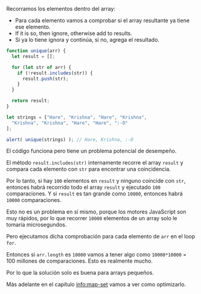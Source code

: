 Recorramos los elementos dentro del array:
- Para cada elemento vamos a comprobar si el array resultante ya tiene ese elemento.
- If it is so, then ignore, otherwise add to results.
- Si ya lo tiene ignora y continúa, si no, agrega el resultado.

```js run demo
function unique(arr) {
  let result = [];

  for (let str of arr) {
    if (!result.includes(str)) {
      result.push(str);
    }
  }

  return result;
}

let strings = ["Hare", "Krishna", "Hare", "Krishna",
  "Krishna", "Krishna", "Hare", "Hare", ":-O"
];

alert( unique(strings) ); // Hare, Krishna, :-O
```

El código funciona pero tiene un problema potencial de desempeño.

El método `result.includes(str)` internamente recorre el array `result` y compara cada elemento con `str` para encontrar una coincidencia.

Por lo tanto, si hay `100` elementos en `result` y ninguno coincide con `str`, entonces habrá recorrido todo el array `result` y ejecutado `100` comparaciones. Y si `result` es tan grande como `10000`, entonces habrá `10000` comparaciones.

Esto no es un problema en sí mismo, porque los motores JavaScript son muy rápidos, por lo que recorrer `10000` elementos de un array solo le tomaría microsegundos.

Pero ejecutamos dicha comprobación para cada elemento de `arr` en el loop `for`.

Entonces si `arr.length` es `10000` vamos a tener algo como `10000*10000` = 100 millones de comparaciones. Esto es realmente mucho.

Por lo que la solución solo es buena para arrays pequeños.

Más adelante en el capítulo <info:map-set> vamos a ver como optimizarlo.
